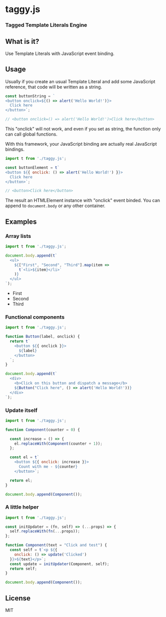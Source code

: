 taggy.js
========

### Tagged Template Literals Engine

What is it?
-----------

Use Template Literals with JavaScript event binding.

Usage
-----

Usually if you create an usual Template Literal and add some JavaScript reference, that code will be written as a string.

```javascript
const buttonString = `
<button onclick=${() => alert('Hello World!')}>
  Click here
</button>`;

// <button onclick=() => alert('Hello World!')>Click here</button>
```

This "onclick" will not work, and even if you set as string, the function only can call global functions.

With this framework, your JavaScript binding are actually real JavaScript bindings.

```javascript
import t from './taggy.js';

const buttonElement = t`
<button ${{ onclick: () => alert('Hello World!') }}>
  Click here
</button>`;

// <button>Click here</button>
```

The result an HTMLElement instance with "onclick" event binded. You can append to `document.body` or any other container.

Examples
--------

### Array lists

```javascript
import t from './taggy.js';

document.body.append(t`
  <ul>
    ${["First", "Second", "Third"].map(item => 
      t`<li>${item}</li>`
    )}
  </ul>
`);
```

*   First
*   Second
*   Third

### Functional components

```javascript
import t from './taggy.js';

function Button(label, onclick) {
  return t`
    <button ${{ onclick }}>
      ${label}
    </button>
  `;
}

document.body.append(t`
  <div>
    <b>Click on this button and dispatch a message</b>
    ${Button("Click here", () => alert('Hello World!'))}
  </div>
`);
```

### Update itself

```javascript
import t from './taggy.js';

function Component(counter = 0) {

  const increase = () => {
    el.replaceWith(Component(counter + 1));
  };

  const el = t`
    <button ${{ onclick: increase }}>
      Count with me - ${counter}
    </button>`;

  return el;
}

document.body.append(Component());
```

### A little helper

```javascript
import t from './taggy.js';

const initUpdater = (fn, self) => (...props) => {
  self.replaceWith(fn(...props));
};

function Component(text = "Click and test") {
  const self = t`<p ${{
    onclick: () => update('Clicked')
  }}>${text}</p>`;
  const update = initUpdater(Component, self);
  return self;
}

document.body.append(Component());
```

License
-------

MIT
